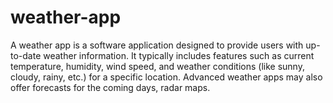 # weather-app
A weather app is a software application designed to provide users with up-to-date weather information. It typically includes features such as current temperature, humidity, wind speed, and weather conditions (like sunny, cloudy, rainy, etc.) for a specific location. Advanced weather apps may also offer forecasts for the coming days, radar maps.
